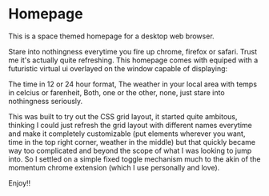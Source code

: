 # Homepage

This is a space themed homepage for a desktop web browser.

Stare into nothingness everytime you fire up chrome, firefox or safari. Trust me it's actually quite refreshing.
This homepage comes with equiped with a futuristic virtual ui overlayed on the window capable of displaying:

The time in 12 or 24 hour format,
The weather in your local area with temps in celcius or farenheit,
Both, one or the other, none, just stare into nothingness seriously.

This was built to try out the CSS grid layout, it started quite ambitous, thinking I could just refresh the grid layout with different names everytime and make it completely customizable (put elements wherever you want, time in the top right corner, weather in the middle) but that quickly became way too complicated and beyond the scope of what I was looking to jump into. So I settled on a simple fixed toggle mechanism much to the akin of the momentum chrome extension (which I use personally and love).

Enjoy!!
